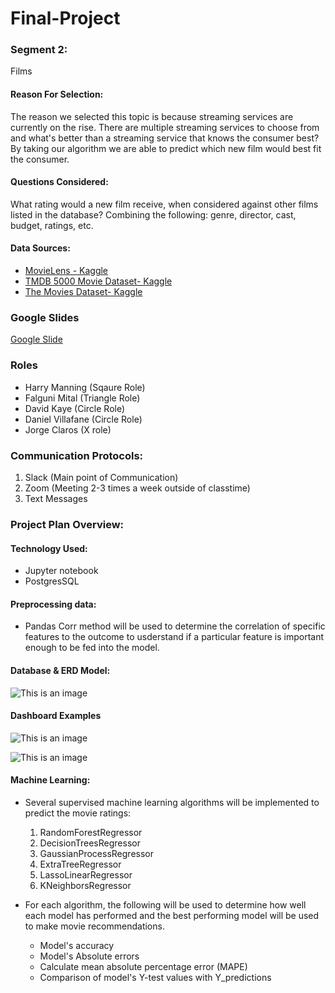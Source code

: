 # Final-Project

### **Segment 2**:
Films

#### **Reason For Selection**:
The reason we selected this topic is because streaming services are currently on the rise. There are multiple streaming services to choose from and what's better than a streaming service that knows the consumer best? By taking our algorithm we are able to predict which new film would best fit the consumer. 

#### **Questions Considered**:
What rating would a new film receive, when considered against other films listed in the database? Combining the following: genre, director, cast, budget, ratings, etc. 

#### **Data Sources**:
- [MovieLens - Kaggle](https://www.kaggle.com/grouplens/movielens-latest-full)
- [TMDB 5000 Movie Dataset- Kaggle](https://www.kaggle.com/tmdb/tmdb-movie-metadata)
- [The Movies Dataset- Kaggle](https://www.kaggle.com/rounakbanik/the-movies-dataset?select=ratings_small.csv)

### Google Slides
[Google Slide](https://docs.google.com/presentation/d/1l5JNNvdjFWGLZJCt2bUP6EqvaZgqcJNhIDLShZntfgo/edit?usp=sharing)

### Roles
- Harry Manning (Sqaure Role)
- Falguni Mital (Triangle Role)
- David Kaye (Circle Role)
- Daniel Villafane (Circle Role)
- Jorge Claros (X role)

### Communication Protocols:
1. Slack (Main point of Communication)
2. Zoom (Meeting 2-3 times a week outside of classtime)
3. Text Messages

### **Project Plan Overview**:

#### Technology Used:
* Jupyter notebook
* PostgresSQL

#### Preprocessing data:
- Pandas Corr method will be used to determine the correlation of specific features to the outcome to usderstand if a particular feature is important enough to be fed into the model.

#### Database & ERD Model:

![This is an image](https://github.com/HelyxM/Final_Project/blob/1bf223ade67ca1ce2543a376e9469ddbb0748b6c/ERD_revised_031322.PNG)

#### Dashboard Examples
![This is an image](https://github.com/HelyxM/Final_Project/blob/1bf223ade67ca1ce2543a376e9469ddbb0748b6c/IntialVis_Dashboard_Movie_RatingAsSelected.png)

![This is an image](https://github.com/HelyxM/Final_Project/blob/1bf223ade67ca1ce2543a376e9469ddbb0748b6c/IntialVis_OverallRating_vs_%23ofRatings.png)

#### Machine Learning:

- Several supervised machine learning algorithms will be implemented to predict the movie ratings:
  1. RandomForestRegressor  
  2. DecisionTreesRegressor
  3. GaussianProcessRegressor
  4. ExtraTreeRegressor
  5. LassoLinearRegressor
  6. KNeighborsRegressor

- For each algorithm, the following will be used to determine how well each model has performed and the best performing model will be used to make movie recommendations.
  - Model's accuracy
  - Model's Absolute errors
  - Calculate mean absolute percentage error (MAPE)
  - Comparison of model's Y-test values with Y_predictions
 
